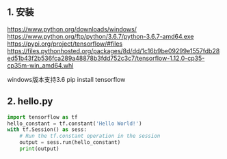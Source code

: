 

## 1. 安装

https://www.python.org/downloads/windows/
https://www.python.org/ftp/python/3.6.7/python-3.6.7-amd64.exe
https://pypi.org/project/tensorflow/#files
https://files.pythonhosted.org/packages/8d/dd/1c16b9be09299e1557fdb28ed51b43f2b536fca289a48878b3fdd752c3c7/tensorflow-1.12.0-cp35-cp35m-win_amd64.whl

windows版本支持3.6
pip install tensorflow

## 2. hello.py

```py
import tensorflow as tf
hello_constant = tf.constant('Hello World!')
with tf.Session() as sess:
	# Run the tf.constant operation in the session
	output = sess.run(hello_constant)
	print(output)
```